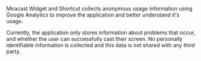 Miracast Widget and Shortcut collects anonymous usage information
using Google Analytics to improve the application and better understand it's usage.

Currently, the application only stores information about problems that occur,
and whether the user can successfully cast their screen. No personally identifiable information is collected and this data
is not shared with any third party.
